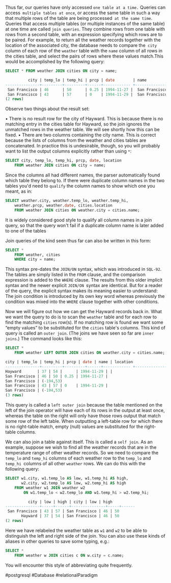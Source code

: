 Thus far, our queries have only accessed `one table at a time.` Queries can access` multiple tables at once`, or access the same table in such a way that multiple rows of the table are being processed` at the same time`. Queries that access multiple tables (or multiple instances of the same table) at one time are called `join queries`. They combine rows from one table with rows from a second table, with an expression specifying which rows are to be paired. For example, to return all the weather records together with the location of the associated city, the database needs to compare the` city` column of each row of the `weather` table with the `name` column of all rows in the cities table, and select the pairs of rows where these values match.This would be accomplished by the following query:

```SQL
SELECT * FROM weather JOIN cities ON city = name;
```

```SQL
          city | temp_lo | temp_hi | prcp | date        | name          | location 
---------------+---------+---------+------+------------ +---------------+---------
 San Francisco | 46      | 50      | 0.25 | 1994-11-27 |  San Francisco | (-194,53) 
 San Francisco | 43      | 57      | 0    | 1994-11-29 |  San Francisco | (-194,53) 
(2 rows)
```

Observe two things about the result set:

• There is no result row for the city of Hayward. This is because there is no matching entry in the cities table for Hayward, so the join ignores the unmatched rows in the weather table. We will see shortly how this can be fixed. 
• There are two columns containing the city name. This is correct because the lists of columns from the weather and cities tables are concatenated. In practice this is undesirable, though, so you will probably want to list the output columns explicitly rather than using `*`:

```SQL
SELECT city, temp_lo, temp_hi, prcp, date, location 
	FROM weather JOIN cities ON city = name;
```

Since the columns all had different names, the parser automatically found which table they belong to. If there were duplicate column names in the two tables you'd need to `qualify` the column names to show which one you meant, as in:

```SQL
SELECT weather.city, weather.temp_lo, weather.temp_hi, 
	weather.prcp, weather.date, cities.location 
	FROM weather JOIN cities ON weather.city = cities.name;
```

It is widely considered good style to qualify all column names in a join query, so that the query won't fail if a duplicate column name is later added to one of the tables

Join queries of the kind seen thus far can also be written in this form:

```SQL
SELECT * 
	FROM weather, cities 
	WHERE city = name;
```

This syntax pre-dates the `JOIN/ON` syntax, which was introduced in `SQL-92`. The tables are simply listed in the `FROM` clause, and the comparison expression is added to the `WHERE` clause. The results from this older implicit syntax and the newer explicit `JOIN/ON `syntax are identical. But for a reader of the query, the explicit syntax makes its meaning easier to understand: The join condition is introduced by its own key word whereas previously the condition was mixed into the `WHERE` clause together with other conditions.

Now we will figure out how we can get the Hayward records back in. What we want the query to do is to scan the `weather` table and for each row to find the matching `cities` row(s). If no matching row is found we want some “empty values” to be substituted for the `cities` table's columns. This kind of query is called an `outer join`. (The joins we have seen so far are `inner joins`.) The command looks like this:

```SQL
SELECT * 
	FROM weather LEFT OUTER JOIN cities ON weather.city = cities.name;
```

```SQL
city | temp_lo | temp_hi | prcp | date | name | location 
---------------+---------+---------+------+------------ +---------------+---------- 
Hayward       | 37 | 54 |      | 1994-11-29 | | 
San Francisco | 46 | 50 | 0.25 | 1994-11-27 | 
San Francisco | (-194,53) 
San Francisco | 43 | 57 | 0    | 1994-11-29 | 
San Francisco | (-194,53) 
(3 rows)
```

This query is called a `left outer join` because the table mentioned on the left of the join operator will have each of its rows in the output at least once, whereas the table on the right will only have those rows output that match some row of the left table. When outputting a left-table row for which there is no right-table match, empty (null) values are substituted for the right-table columns.

We can also join a table against itself. This is called a `self join`. As an example, suppose we wish to find all the weather records that are in the temperature range of other weather records. So we need to compare the `temp_lo` and `temp_hi` columns of each weather row to the `temp_lo` and `temp_hi `columns of all other `weather` rows. We can do this with the following query:

```SQL
SELECT w1.city, w1.temp_lo AS low, w1.temp_hi AS high, 
	   w2.city, w2.temp_lo AS low, w2.temp_hi AS high 
	FROM weather w1 JOIN weather w2 
		ON w1.temp_lo < w2.temp_lo AND w1.temp_hi > w2.temp_hi;
```

```SQL
          city | low | high | city | low | high 
---------------+-----+------+---------------+-----+------ 
 San Francisco | 43 | 57 | San Francisco | 46 | 50 
	   Hayward | 37 | 54 | San Francisco | 46 | 50 
(2 rows)
```

Here we have relabeled the weather table as `w1` and `w2` to be able to distinguish the left and right side of the join. You can also use these kinds of aliases in other queries to save some typing, e.g.:

```SQL
SELECT * 
	FROM weather w JOIN cities c ON w.city = c.name;
```

You will encounter this style of abbreviating quite frequently.

#postgresql #Database #relationalParadigm
